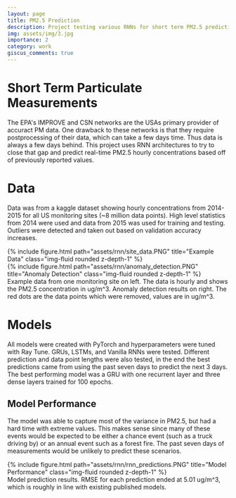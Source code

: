 ```yaml
---
layout: page
title: PM2.5 Prediction
description: Project testing various RNNs for short term PM2.5 prediction in the US
img: assets/img/3.jpg
importance: 2
category: work
giscus_comments: true
---
```


# Short Term Particulate Measurements
The EPA's IMPROVE and CSN networks are the USAs primary provider of accuract PM data. One drawback to these networks is that they require postprocessing of their data, which can take a few days time. Thus data is always a few days behind. This project uses RNN architectures to try to close that gap and predict real-time PM2.5 hourly concentrations based off of previously reported values.

# Data
Data was from a kaggle dataset showing hourly concentrations from 2014-2015 for all US monitoring sites (~8 million data points). High level statistics from 2014 were used and data from 2015 was used for training and testing. Outliers were detected and taken out based on validation accuracy increases.
<div class="row">
    <div class="col-sm mt-3 mt-md-0">
        {% include figure.html path="assets/rnn/site_data.PNG" title="Example Data" class="img-fluid rounded z-depth-1" %}
    </div>
    <div class="col-sm mt-3 mt-md-0">
        {% include figure.html path="assets/rnn/anomaly_detection.PNG" title="Anomaly Detection" class="img-fluid rounded z-depth-1" %}
    </div>
</div>
<div class="caption">
    Example data from one monitoring site on left. The data is hourly and shows the PM2.5 concentration in ug/m^3.
    Anomaly detection results on right. The red dots are the data points which were removed, values are in ug/m^3.
</div>

# Models
All models were created with PyTorch and hyperparameters were tuned with Ray Tune. GRUs, LSTMs, and Vanilla RNNs were tested. Different prediction and data point lengths were also tested, in the end the best predictions came from using the past seven days to predict the next 3 days. The best performing model was a GRU with one recurrent layer and three dense layers trained for 100 epochs.

## Model Performance
The model was able to capture most of the variance in PM2.5, but had a hard time with extreme values. This makes sense since many of these events would be expected to be either a chance event (such as a truck driving by) or an annual event such as a forest fire. The past seven days of measurements would be unlikely to predict these scenarios.

<div class="row">
    <div class="col-sm mt-3 mt-md-0">
        {% include figure.html path="assets/rnn/rnn_predictions.PNG" title="Model Performance" class="img-fluid rounded z-depth-1" %}
    </div>
</div>
<div class="caption">
    Model prediction results. RMSE for each prediction ended at 5.01 ug/m^3, which is roughly in line with existing published models.
</div>
